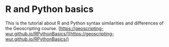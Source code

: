 # R and Python basics

This is the tutorial about R and Python syntax similarities and differences of the Geoscripting course. [https://geoscripting-wur.github.io/RPythonBasics/](https://geoscripting-wur.github.io/RPythonBasics/)
